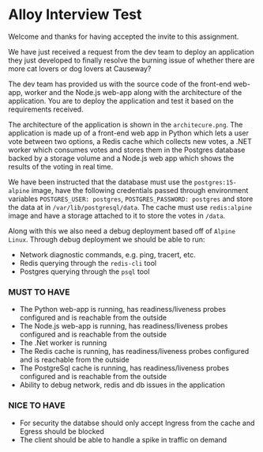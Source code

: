 # Alloy Interview Test

Welcome and thanks for having accepted the invite to this assignment.

We have just received a request from the dev team to deploy an application they just developed to finally resolve the burning issue of whether there are more cat lovers or dog lovers at Causeway?

The dev team has provided us with the source code of the front-end web-app, worker and the Node.js web-app along with the architecture of the application. You are to deploy the application and test it based on the requirements received.

The architecture of the application is shown in the `architecure.png`. The application is made up of a front-end web app in Python which lets a user vote between two options, a Redis cache which collects new votes, a .NET worker which consumes votes and stores them in the Postgres database backed by a storage volume and a Node.js web app which shows the results of the voting in real time.

We have been instructed that the database must use the `postgres:15-alpine` image, have the following credentials passed through environment variables `POSTGRES_USER: postgres`, `POSTGRES_PASSWORD: postgres` and store the data at in `/var/lib/postgresql/data`. The cache must use `redis:alpine` image and have a storage attached to it to store the votes in `/data`.

Along with this we also need a debug deployment based off of `Alpine Linux`. Through debug deployment we should be able to run:

* Network diagnostic commands, e.g. ping, tracert, etc.
* Redis querying through the `redis-cli` tool
* Postgres querying through the `psql` tool

### MUST TO HAVE ###
* The Python web-app is running, has readiness/liveness probes configured and is reachable from the outside
* The Node.js web-app is running, has readiness/liveness probes configured and is reachable from the outside
* The .Net worker is running
* The Redis cache is running, has readiness/liveness probes configured and is reachable from the outside
* The PostgreSql cache is running, has readiness/liveness probes configured and is reachable from the outside
* Ability to debug network, redis and db issues in the application

### NICE TO HAVE ###
* For security the databse should only accept Ingress from the cache and Egress should be blocked
* The client should be able to handle a spike in traffic on demand
